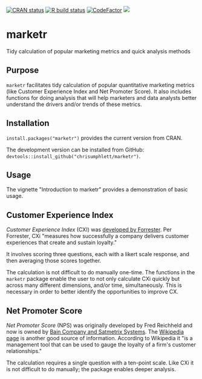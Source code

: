 <!-- badges: start -->

[![CRAN
status](https://www.r-pkg.org/badges/version/marketr)](https://cran.r-project.org/package=marketr)
[![R build
status](https://github.com/chrisumphlett/marketr/workflows/R-CMD-check/badge.svg)](https://github.com/chrisumphlett/marketr/actions)
[![CodeFactor](https://www.codefactor.io/repository/github/chrisumphlett/marketr/badge)](https://www.codefactor.io/repository/github/chrisumphlett/marketr)
[![](http://cranlogs.r-pkg.org/badges/grand-total/marketr?color=blue)](https://cran.r-project.org/package=marketr)
<!-- badges: end -->

# marketr
Tidy calculation of popular marketing metrics and quick analysis methods

## Purpose
`marketr` facilitates tidy calculation of popular quantitative marketing metrics (like Customer Experience Index and Net Promoter Score). It also includes functions for doing analysis that will help marketers and data analysts better understand the drivers and/or trends of these metrics.

## Installation
`install.packages("marketr")` provides the current version from CRAN.

The development version can be installed from GitHub: `devtools::install_github("chrisumphlett/marketr")`.

## Usage
The vignette "Introduction to marketr" provides a demonstration of basic usage.

## Customer Experience Index
*Customer Experience Index* (CXI) was [developed by Forrester](https://go.forrester.com/analytics/cx-index/). Per Forrester, CXi "measures how successfully a company delivers customer experiences that create and sustain loyalty." 

It involves scoring three questions, each with a likert scale response, and then averaging those scores together. 

The calculation is not difficult to do manually one-time. The functions in the `marketr` package enable the user to not only calculate CXi quickly but across many different dimensions, and/or time, simultaneously. This is necessary in order to better identify the opportunities to improve CX.

## Net Promoter Score
*Net Promoter Score* (NPS) was originally developed by Fred Reichheld and now is owned by [Bain Company and Satmetrix Systems](https://www.netpromoter.com/). The [Wikipedia page](https://en.wikipedia.org/wiki/Net_Promoter) is another good source of information. According to Wikipedia it "is a management tool that can be used to gauge the loyalty of a firm's customer relationships."

The calculation requires a single question with a ten-point scale. Like CXi it is not difficult to do manually; the package enables deeper analysis.